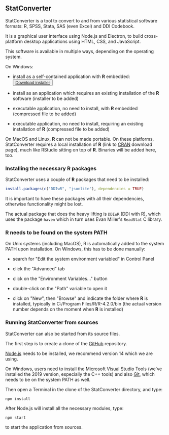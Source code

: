 ## StatConverter

StatConverter is a tool to convert to and from various statistical software formats: R, SPSS, Stata, SAS (even Excel) and DDI Codebook.

It is a graphical user interface using Node.js and Electron, to build cross-platform desktop applications using HTML, CSS, and JavaScript.

This software is available in multiple ways, depending on the operating system.

On Windows:

- install as a self-contained application with **R** embedded: <button type="button"><a href="https://github.com/RODA/Files/blob/main/StatConverter_Setup_1.0.0.exe?raw=true">Download installer</a></button>

- install as an application which requires an existing installation of the **R** software (installer to be added)

- executable application, no need to install, with **R** embedded (compressed file to be added)

- executable application, no need to install, requiring an existing installation of **R** (compressed file to be added)


On MacOS and Linux, **R** can not be made portable. On these platforms, StatConverter requires a local installation of **R** (link to [CRAN](https://cran.r-project.org/bin/) download page), much like RStudio sitting on top of **R**. Binaries will be added here, too.



### Installing the necessary R packages

StatConverter uses a couple of **R** packages that need to be installed:

```r
install.packages(c("DDIwR", "jsonlite"), dependencies = TRUE)
```

It is important to have these packages with all their dependencies, otherwise functionality might be lost.

The actual package that does the heavy lifting is `DDIwR` (DDI with R), which uses the package `haven` which in turn uses Evan Miller's `ReadStat` C library.

### R needs to be found on the system PATH

On Unix systems (including MacOS), R is automatically added to the system PATH upon installation. On Windows, this has to be done manually:

- search for "Edit the system environment variabled" in Control Panel

- click the "Advanced" tab

- click on the "Environment Variables..." button

- double-click on the "Path" variable to open it

- click on "New", then "Browse" and indicate the folder where **R** is installed, typically in C:/Program Files/R/R-4.2.0/bin
(the actual version number depends on the moment when **R** is installed)

### Running StatConverter from sources

StatConverter can also be started from its source files.

The first step is to create a clone of the [GitHub](https://github.com/RODA/StatConverter) repository.

[Node.js](https://nodejs.org/download/release/v14.18.2/) needs to be installed, we recommend version 14 which we are using.

On Windows, users need to install the Microsoft Visual Studio Tools (we've installed the 2019 version, especially the C++ tools) and also [Git](https://git-scm.com/downloads), which needs to be on the system PATH as well.

Then open a Terminal in the clone of the StatConverter directory, and type:

```
npm install
```

After Node.js will install all the necessary modules, type:

```
npm start
```

to start the application from sources.
